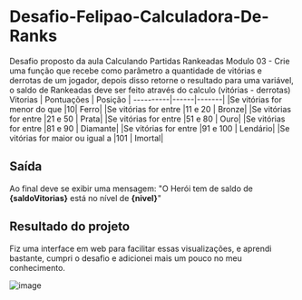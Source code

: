 # Desafio-Felipao-Calculadora-De-Ranks
Desafio proposto da aula Calculando Partidas Rankeadas Modulo 03 - 
Crie uma função que recebe como parâmetro a quantidade de vitórias e derrotas de um jogador,
depois disso retorne o resultado para uma variável, o saldo de Rankeadas deve ser feito através do calculo (vitórias - derrotas)
Vitorias | Pontuações | Posição |
----------|------|-------|
|Se vitórias for menor do que |10| Ferro|
|Se vitórias for entre |11 e 20 | Bronze|
|Se vitórias for entre |21 e 50 | Prata|
|Se vitórias for entre |51 e 80 | Ouro|
|Se vitórias for entre |81 e 90 | Diamante|
|Se vitórias for entre |91 e 100 | Lendário|
|Se vitórias for maior ou igual a |101 | Imortal|

## Saída

Ao final deve se exibir uma mensagem:
"O Herói tem de saldo de **{saldoVitorias}** está no nível de **{nivel}**"

## Resultado do projeto
Fiz uma interface em web para facilitar essas visualizações, e aprendi bastante, cumpri o desafio e adicionei mais um pouco no meu conhecimento.

![image](https://github.com/darlonqueiroz/Desafio-Felipao-Calculadora-De-Ranks/assets/57970580/ae684fc5-61ba-414a-8425-261ca8f98230)
